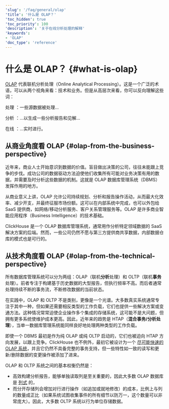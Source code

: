 ```yaml
---
'slug': '/faq/general/olap'
'title': '什么是 OLAP？'
'toc_hidden': true
'toc_priority': 100
'description': '关于在线分析处理的解释'
'keywords':
- 'OLAP'
'doc_type': 'reference'
---
```



# 什么是 OLAP？ {#what-is-olap}

[OLAP](https://en.wikipedia.org/wiki/Online_analytical_processing) 代表联机分析处理（Online Analytical Processing）。这是一个广泛的术语，可以从两个视角来看：技术和业务。但是从高层次来看，你可以反向理解这些词：

处理
：一些源数据被处理...

分析
：...以生成一些分析报告和见解...

在线
：...实时进行。

## 从商业角度看 OLAP {#olap-from-the-business-perspective}

近年来，商业人士开始意识到数据的价值。盲目做出决策的公司，往往未能跟上竞争的步伐。成功公司的数据驱动方法迫使他们收集所有可能对业务决策有用的数据，并需要及时分析这些数据的机制。这就是 OLAP 数据库管理系统（DBMS）发挥作用的地方。

从商业意义上讲，OLAP 允许公司持续规划、分析和报告操作活动，从而最大化效率、减少开支，并最终征服市场份额。这可以在内部系统中完成，也可以外包给 SaaS 提供商，如网络/移动分析服务、客户关系管理服务等。OLAP 是许多商业智能应用程序（Business Intelligence）的技术基础。

ClickHouse 是一个 OLAP 数据库管理系统，通常用作分析特定领域数据的 SaaS 解决方案的后端。然而，一些公司仍然不愿与第三方提供商共享数据，内部数据仓库的模式也是可行的。

## 从技术角度看 OLAP {#olap-from-the-technical-perspective}

所有数据库管理系统可以分为两组：OLAP（联机**分析**处理）和 OLTP（联机**事务**处理）。前者专注于构建基于历史数据的大型报告，但执行频率不高。而后者通常处理持续不断的事务流，不断修改数据的当前状态。

在实践中，OLAP 和 OLTP 不是类别，更像是一个光谱。大多数真实系统通常专注于其中一种，但如果还需要相反类型的工作负载，它们也提供一些解决方案或变通方法。这种情况常常迫使企业操作多个集成的存储系统，这可能不是大问题，但拥有更多系统使维护成本更高。因此，近年来的趋势是 HTAP（**混合事务/分析处理**），当单一数据库管理系统能同样良好地处理两种类型的工作负载。

即使一个 DBMS 最初是作为纯 OLAP 或纯 OLTP 启动的，它们也被迫向 HTAP 方向发展，以跟上竞争。ClickHouse 也不例外，最初它被设计为一个 [尽可能快速的 OLAP 系统](../../concepts/why-clickhouse-is-so-fast.mdx)，并且它仍然不具备完整的事务支持，但一些特性如一致的读写和更新/删除数据的变更操作被添加了进来。

OLAP 和 OLTP 系统之间的基本权衡仍然是：

- 高效构建分析报告，能够单独读取列是至关重要的，因此大多数 OLAP 数据库是 [列式](../../faq/general/columnar-database.md) 的，
- 而分开存储列会增加对行进行操作（如追加或就地修改）的成本，比例上与列的数量成正比（如果系统试图收集事件的所有细节以防万一，这个数量可以非常庞大）。因此，大多数 OLTP 系统以行为单位存储数据。
